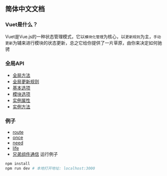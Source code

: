 ## 简体中文文档


### Vuet是什么？
Vuet是Vue.js的一种状态管理模式，它以`模块化管理`为核心，以`更新规则`为主，`手动更新`为辅来进行模块的状态更新，总之它给你提供了一片草原，由你来决定如何驰骋

### 全局API
- [全局方法](./global-function.md)
- [全局更新规则](./global-update-rules.md)
- [基本选项](./base-options.md)
- [模块选项](./modules-options.md)
- [实例属性](./instance-attr.md)
- [实例方法](./instance-function.md)

### 例子
- [route](../../examples/route)
- [once](../../examples/once)
- [need](../../examples/need)
- [life](../../examples/life)
- [兄弟组件通信](../../examples/brothers-communication)
运行例子
```bash
npm install
npm run dev # 本地打开地址: localhost:3000
```